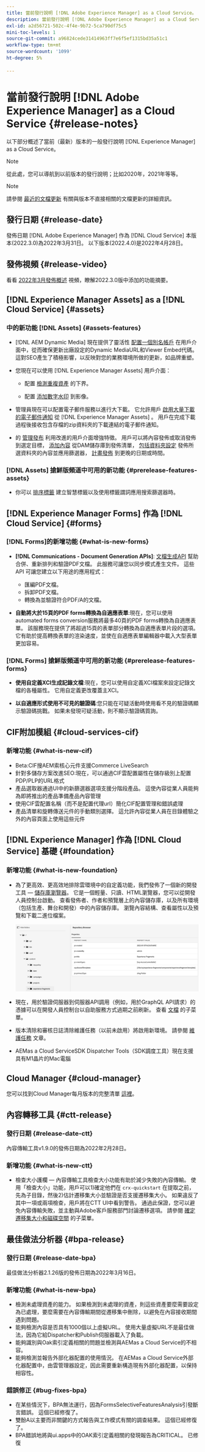 ```yaml
---
title: 當前發行說明 [!DNL Adobe Experience Manager] as a Cloud Service。
description: 當前發行說明 [!DNL Adobe Experience Manager] as a Cloud Service。
exl-id: a2d56721-502c-4f4e-9b72-5ca790df75c5
mini-toc-levels: 1
source-git-commit: a96824cede31414963ff7e6f5ef1315bd35a51c1
workflow-type: tm+mt
source-wordcount: '1099'
ht-degree: 5%

---
```



# 當前發行說明 [!DNL Adobe Experience Manager] as a Cloud Service {#release-notes}

以下部分概述了當前（最新）版本的一般發行說明 [!DNL Experience Manager] as a Cloud Service。

>[!NOTE]
>
>從此處，您可以導航到以前版本的發行說明；比如2020年，2021年等等。

>[!NOTE]
>
>請參閱 [最近的文檔更新](https://experienceleague.adobe.com/docs/experience-manager-release-information/aem-release-updates/doc-updates/documentation-updates.html) 有關與版本不直接相關的文檔更新的詳細資訊。

## 發行日期 {#release-date}

發佈日期 [!DNL Adobe Experience Manager] 作為 [!DNL Cloud Service] 本版本(2022.3.0)為2022年3月31日。
以下版本(2022.4.0)是2022年4月28日。

## 發佈視頻 {#release-video}

看看 [2022年3月發佈概述](https://video.tv.adobe.com/v/341465) 視頻，瞭解2022.3.0版中添加的功能摘要。

## [!DNL Experience Manager Assets] as a [!DNL Cloud Service] {#assets}

### 中的新功能 [!DNL Assets] {#assets-features}

* [!DNL AEM Dynamic Media] 現在提供了靈活性 [配置一個別名帳戶](/help/assets/dynamic-media/dm-alias-account.md) 在用戶介面中，從而確保更新出廠設定的Dynamic MediaURL和Viewer Embed代碼。 這對SEO產生了積極影響，以反映對您的業務環境所做的更新，如品牌重塑。

* 您現在可以使用 [!DNL Experience Manager Assets] 用戶介面：

   * 配置 [檢測重複資產](/help/assets/manage-digital-assets.md#detect-duplicate-assets) 的下界。

   * 配置 [添加數字水印](/help/assets/watermark-assets.md) 到影像。

* 管理員現在可以配置電子郵件服務以進行大下載。 它允許用戶 [啟用大量下載的電子郵件通知](/help/assets/download-assets-from-aem.md#enable-email-notifications-for-large-downloads) 從 [!DNL Experience Manager Assets] 。 用戶在完成下載過程後接收包含存檔的zip資料夾的下載連結的電子郵件通知。

* 的 [管理發布](/help/assets/manage-publication.md) 利用改進的用戶介面增強特徵。 用戶可以將內容發佈或取消發佈到選定目標， [添加內容](/help/assets/manage-publication.md#add-content) 從DAM儲存庫到發佈清單， [包括資料夾設定](/help/assets/manage-publication.md#include-folder-settings) 發佈所選資料夾的內容並應用篩選器， [計畫發佈](/help/assets/manage-publication.md#publish-assets-later) 到更晚的日期或時間。

### [!DNL Assets] 搶鮮版頻道中可用的新功能 {#prerelease-features-assets}

* 你可以 [排序標籤](/help/assets/organize-assets.md#use-tags-to-organize-assets) 建立智慧標籤以及使用標籤謂詞應用搜索篩選器時。

## [!DNL Experience Manager Forms] 作為 [!DNL Cloud Service] {#forms}

### [!DNL Forms]的新增功能 {#what-is-new-forms}

* **[!DNL Communications - Document Generation APIs]**: [文檔生成API](/help/forms/aem-forms-cloud-service-communications.md) 幫助合併、重新排列和驗證PDF文檔。 此服務可讓您以同步模式產生文件。 這些 API 可讓您建立以下用途的應用程式：

   * 匯編PDF文檔。
   * 拆卸PDF文檔。
   * 轉換為並驗證符合PDF/A的文檔。

* **自動將大於15頁的PDF forms轉換為自適應表單**:現在，您可以使用automated forms conversion服務將最多40頁的PDF forms轉換為自適應表單。 該服務現在提供了將超過15頁的表單部分轉換為自適應表單片段的選項。 它有助於提高轉換表單的渲染速度，並使在自適應表單編輯器中載入大型表單更加容易。

### [!DNL Forms] 搶鮮版頻道中可用的新功能 {#prerelease-features-forms}

* **使用自定義XCI生成記錄文檔**:現在，您可以使用自定義XCI檔案來設定記錄文檔的各種屬性。 它用自定義更改覆蓋主XCI。

* **以自適應形式使用不可見的驗證碼**:您只能在可疑活動時使用看不見的驗證碼顯示驗證碼挑戰。 如果未發現可疑活動，則不顯示驗證碼質詢。

## CIF附加模組 {#cloud-services-cif}

### 新增功能 {#what-is-new-cif}

* Beta:CIF搜AEM索核心元件支援Commerce LiveSearch
* 針對多儲存方案改進SEO:現在，可以通過CIF雲配置屬性在儲存級別上配置PDP/PLP的URL格式
* 產品選取器通過UI中的新篩選器選項支援分階段產品。  這使內容從業人員能夠為即將推出的產品準備產品內容管理
* 使用CIF雲配置名稱（而不是配置代理url）簡化CIF配置管理和錯誤處理
* 產品清單和旋轉傳送元件的手動類別選擇。 這允許內容從業人員在目錄體驗之外的內容頁面上使用這些元件

## [!DNL Experience Manager] 作為 [!DNL Cloud Service] 基礎 {#foundation}

### 新增功能 {#what-is-new-foundation}

* 為了更高效、更高效地排除雲環境中的自定義功能，我們發佈了一個新的開發工具 —  [儲存庫瀏覽器](/help/implementing/developing/tools/repository-browser.md)。 它是一個輕量、只讀、HTML瀏覽器，您可以從開發人員控制台啟動。 查看發佈者、作者和預覽層上的內容儲存庫，以及所有環境（包括生產、舞台和開發）中的內容儲存庫。 瀏覽內容結構、查看屬性以及預覽和下載二進位檔案。

   ![repbrowsernel(reprowerser](/help/release-notes/assets/repobrowserrelnotes.png)

* 現在，用於驗證伺服器到伺服器API調用（例如，用於GraphQL API請求）的憑據可以在開發人員控制台以自助服務方式過期之前刷新。 查看 [文檔](/help/implementing/developing/introduction/generating-access-tokens-for-server-side-apis.md#refresh-credentials) 的子菜單。

* 版本清除和審核日誌清除維護任務（以前未啟用）將啟用新環境。 請參閱 [維護任務](/help/operations/maintenance.md) 文章。

* AEMas a Cloud ServiceSDK Dispatcher Tools（SDK調度工具）現在支援具有M1晶片的Mac電腦

## Cloud Manager {#cloud-manager}

您可以找到Cloud Manager每月版本的完整清單 [這裡](/help/implementing/cloud-manager/release-notes-cloud-manager/release-notes-cm-current.md)。

## 內容轉移工具 {#ctt-release}

### 發行日期 {#release-date-ctt}

內容傳輸工具v1.9.0的發佈日期為2022年2月28日。

### 新增功能 {#what-is-new-ctt}

* 檢查大小護欄 — 內容傳輸工具檢查大小功能有助於減少失敗的內容傳輸。  使用「檢查大小」功能，用戶可以1)確定他們在 `crx-quickstart` 在提取之前，先為子目錄，然後2)估計遷移集大小並驗證是否支援遷移集大小。 如果違反了其中一項或兩項檢查，用戶將在CTT UI中看到警告。 通過此保證，您可以避免內容傳輸失敗，並主動與Adobe客戶服務部門討論遷移選項。 請參閱 [確定遷移集大小和磁碟空間](https://experienceleague.adobe.com/docs/experience-manager-cloud-service/content/migration-journey/cloud-migration/content-transfer-tool/getting-started-content-transfer-tool.html?lang=en#migration-set-size) 的子菜單。

## 最佳做法分析器 {#bpa-release}

### 發行日期 {#release-date-bpa}

最佳做法分析器2.1.26版的發佈日期為2022年3月16日。

### 新增功能 {#what-is-new-bpa}

* 檢測未處理資產的能力。 如果檢測到未處理的資產，則這些資產要麼需要設定為已處理，要麼需要在內容傳輸期間從遷移集中刪除，以避免在內容接收期間遇到問題。
* 能夠檢測內容是否具有1000個以上虛擬URL。 使用大量虛擬URL不是最佳做法，因為它給Dispatcher和Publish伺服器載入了負載。
* 能夠識別與Oak索引定義相關的問題並檢測與AEMas a Cloud Service的不相容。
* 能夠檢測並報告外部化器配置的使用情況。 在AEMas a Cloud Service外部化器配置中，由雲管理器設定，因此需要重新構造現有外部化器配置，以保持相容性。

### 錯誤修正 {#bug-fixes-bpa}

* 在某些情況下，BPA無法運行，因為FormsSelectiveFeaturesAnalysis引發斷言錯誤。 這個已經修復了。
* 雙酚A以主要而非關鍵的方式報告與工作模式有關的調查結果。 這個已經修復了。
* BPA錯誤地將與ui.apps中的OAK索引定義相關的發現報告為CRITICAL。 已修復
